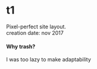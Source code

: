 # t1
Pixel-perfect site layout.  
creation date: nov 2017

#### Why trash?
I was too lazy to make adaptability
